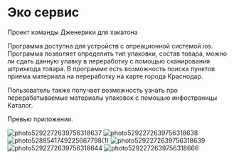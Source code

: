 # Эко сервис
Проект команды Дженерики для хакатона 

Программа доступна для устройств с опреационной системой ios. Программа позволяет определить тип упаковки, состав товара, можно ли сдать данную упавку в переработку с помощью сканирования штрихкода товара. 
В программе есть возможность поиска пунктов приема материала на переработку на карте города Краснодар.

Пользователь также получает возможность узнать про перерабатываемые материалы упаковок с помошью инфостраницы Каталог.

Превью приложения.

![photo5292272639756318637](https://user-images.githubusercontent.com/92652695/158058066-ef5c8d8c-f869-49fa-9fef-1779f5a44645.jpg)
![photo5292272639756318638](https://user-images.githubusercontent.com/92652695/158058068-99370647-4915-4a63-a513-d3d720e5fe4a.jpg)![photo5289541749225667798(1)](https://user-images.githubusercontent.com/92652695/158058070-ef2b528b-f790-4b82-a8bf-023ce944d4dd.jpg)
![photo5292272639756318639](https://user-images.githubusercontent.com/92652695/158058071-2912c2c0-64b4-4239-bf9b-057f95a48934.jpg)
![photo5292272639756318644](https://user-images.githubusercontent.com/92652695/158058072-6a7bcd41-9707-40a2-a3f1-d862219d7de5.jpg)
![photo5292272639756318666](https://user-images.githubusercontent.com/92652695/158058075-d57601c9-587a-4d7b-9f92-d04903414793.jpg)
